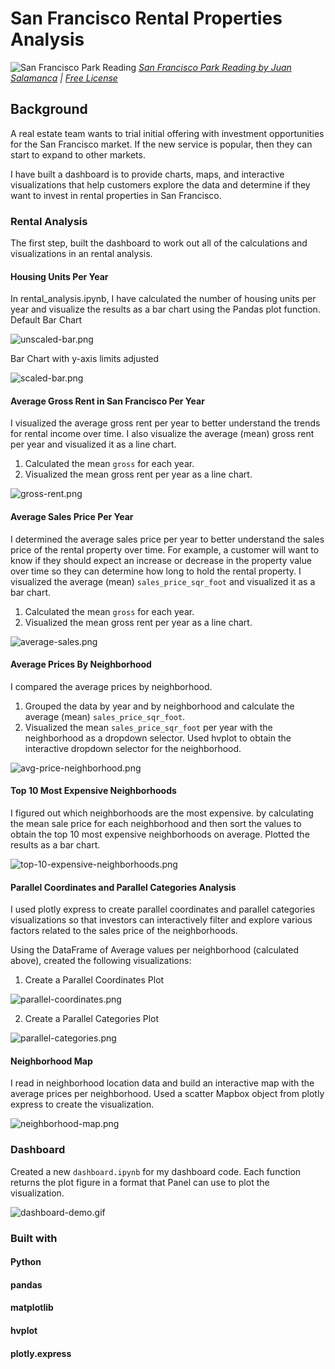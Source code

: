 # San Francisco Rental Properties Analysis
![San Francisco Park Reading](Images/san-francisco-park-reading.jpg)
*[San Francisco Park Reading by Juan Salamanca](https://www.pexels.com/photo/park-san-francisco-reading-61109/) | [Free License](https://www.pexels.com/photo-license/)*

## Background

A real estate team wants to trial initial offering with investment opportunities for the San Francisco market. If the new service is popular, then they can start to expand to other markets.

I have built a dashboard is to provide charts, maps, and interactive visualizations that help customers explore the data and determine if they want to invest in rental properties in San Francisco.


### Rental Analysis

The first step, built the dashboard to work out all of the calculations and visualizations in an rental analysis.

#### Housing Units Per Year

In rental_analysis.ipynb, I have calculated the number of housing units per year and visualize the results as a bar chart using the Pandas plot function.
Default Bar Chart

  ![unscaled-bar.png](Images/unscaled-bar.png)
  
Bar Chart with y-axis limits adjusted

  ![scaled-bar.png](Images/scaled-bar.png)

#### Average Gross Rent in San Francisco Per Year

I visualized the average gross rent per year to better understand the trends for rental income over time. I also visualize the average (mean) gross rent per year and visualized it as a line chart.

1. Calculated the mean `gross` for each year.
2. Visualized the mean gross rent per year as a line chart.

  ![gross-rent.png](Images/gross-rent.png)

 

#### Average Sales Price Per Year

I determined the average sales price per year to better understand the sales price of the rental property over time. For example, a customer will want to know if they should expect an increase or decrease in the property value over time so they can determine how long to hold the rental property. I visualized the average (mean) `sales_price_sqr_foot` and visualized it as a bar chart.

1. Calculated the mean `gross` for each year.
2. Visualized the mean gross rent per year as a line chart.

  ![average-sales.png](Images/average-sales.png)

#### Average Prices By Neighborhood

I compared the average prices by neighborhood.

1. Grouped the data by year and by neighborhood and calculate the average (mean) `sales_price_sqr_foot`.
2. Visualized the mean `sales_price_sqr_foot` per year with the neighborhood as a dropdown selector. Used hvplot to obtain the interactive dropdown selector for the neighborhood.
 
 ![avg-price-neighborhood.png](Images/avg-price-neighborhood.png)


#### Top 10 Most Expensive Neighborhoods

I figured out which neighborhoods are the most expensive. by calculating the mean sale price for each neighborhood and then sort the values to obtain the top 10 most expensive neighborhoods on average. Plotted the results as a bar chart.

![top-10-expensive-neighborhoods.png](Images/top-10-expensive-neighborhoods.png)

#### Parallel Coordinates and Parallel Categories Analysis

I used plotly express to create parallel coordinates and parallel categories visualizations so that investors can interactively filter and explore various factors related to the sales price of the neighborhoods.

Using the DataFrame of Average values per neighborhood (calculated above), created the following visualizations:

1. Create a Parallel Coordinates Plot
 
 ![parallel-coordinates.png](Images/parallel-coordinates.png)


2. Create a Parallel Categories Plot

  ![parallel-categories.png](Images/parallel-categories.png)


#### Neighborhood Map

I read in neighborhood location data and build an interactive map with the average prices per neighborhood. Used a scatter Mapbox object from plotly express to create the visualization.

  ![neighborhood-map.png](Images/neighborhood-map.png)



### Dashboard


Created a new `dashboard.ipynb` for my dashboard code. Each function returns the plot figure in a format that Panel can use to plot the visualization.


  ![dashboard-demo.gif](Images/dashboard-demo.gif)


### Built with
#### Python 
#### pandas
#### matplotlib
#### hvplot
#### plotly.express 



